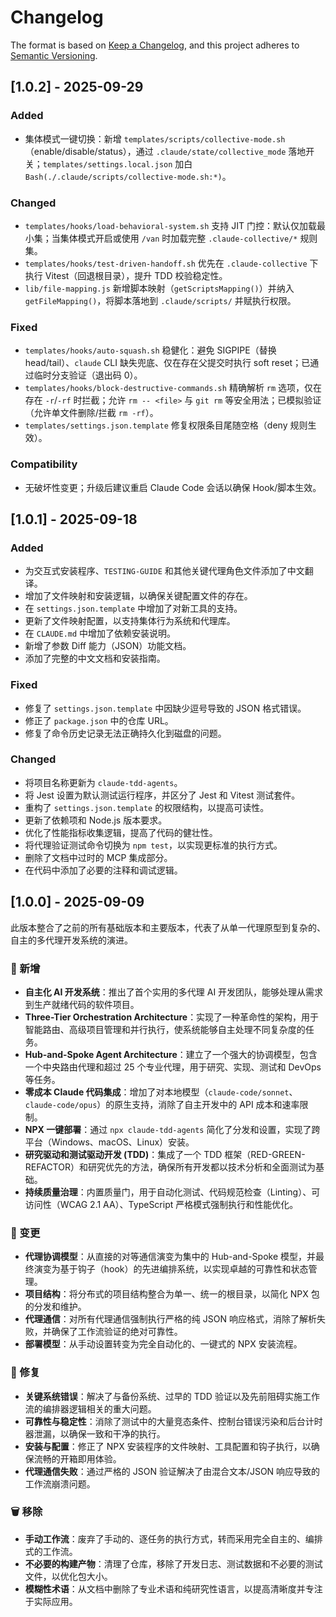 # Changelog

The format is based on [Keep a Changelog](https://keepachangelog.com/en/1.0.0/),
and this project adheres to [Semantic Versioning](https://semver.org/spec/v2.0.0.html).

## [1.0.2] - 2025-09-29

### Added

- 集体模式一键切换：新增 `templates/scripts/collective-mode.sh`（enable/disable/status），通过 `.claude/state/collective_mode` 落地开关；`templates/settings.local.json` 加白 `Bash(./.claude/scripts/collective-mode.sh:*)`。

### Changed

- `templates/hooks/load-behavioral-system.sh` 支持 JIT 门控：默认仅加载最小集；当集体模式开启或使用 `/van` 时加载完整 `.claude-collective/*` 规则集。
- `templates/hooks/test-driven-handoff.sh` 优先在 `.claude-collective` 下执行 Vitest（回退根目录），提升 TDD 校验稳定性。
- `lib/file-mapping.js` 新增脚本映射（`getScriptsMapping()`）并纳入 `getFileMapping()`，将脚本落地到 `.claude/scripts/` 并赋执行权限。

### Fixed

- `templates/hooks/auto-squash.sh` 稳健化：避免 SIGPIPE（替换 head/tail）、`claude` CLI 缺失兜底、仅在存在父提交时执行 soft reset；已通过临时分支验证（退出码 0）。
- `templates/hooks/block-destructive-commands.sh` 精确解析 `rm` 选项，仅在存在 `-r`/`-rf` 时拦截；允许 `rm -- <file>` 与 `git rm` 等安全用法；已模拟验证（允许单文件删除/拦截 `rm -rf`）。
- `templates/settings.json.template` 修复权限条目尾随空格（deny 规则生效）。

### Compatibility

- 无破坏性变更；升级后建议重启 Claude Code 会话以确保 Hook/脚本生效。

## [1.0.1] - 2025-09-18

### Added

- 为交互式安装程序、`TESTING-GUIDE` 和其他关键代理角色文件添加了中文翻译。
- 增加了文件映射和安装逻辑，以确保关键配置文件的存在。
- 在 `settings.json.template` 中增加了对新工具的支持。
- 更新了文件映射配置，以支持集体行为系统和代理库。
- 在 `CLAUDE.md` 中增加了依赖安装说明。
- 新增了参数 Diff 能力（JSON）功能文档。
- 添加了完整的中文文档和安装指南。

### Fixed

- 修复了 `settings.json.template` 中因缺少逗号导致的 JSON 格式错误。
- 修正了 `package.json` 中的仓库 URL。
- 修复了命令历史记录无法正确持久化到磁盘的问题。

### Changed

- 将项目名称更新为 `claude-tdd-agents`。
- 将 Jest 设置为默认测试运行程序，并区分了 Jest 和 Vitest 测试套件。
- 重构了 `settings.json.template` 的权限结构，以提高可读性。
- 更新了依赖项和 Node.js 版本要求。
- 优化了性能指标收集逻辑，提高了代码的健壮性。
- 将代理验证测试命令切换为 `npm test`，以实现更标准的执行方式。
- 删除了文档中过时的 MCP 集成部分。
- 在代码中添加了必要的注释和调试逻辑。

## [1.0.0] - 2025-09-09

此版本整合了之前的所有基础版本和主要版本，代表了从单一代理原型到复杂的、自主的多代理开发系统的演进。

### 🚀 新增

- **自主化 AI 开发系统**：推出了首个实用的多代理 AI 开发团队，能够处理从需求到生产就绪代码的软件项目。
- **Three-Tier Orchestration Architecture**：实现了一种革命性的架构，用于智能路由、高级项目管理和并行执行，使系统能够自主处理不同复杂度的任务。
- **Hub-and-Spoke Agent Architecture**：建立了一个强大的协调模型，包含一个中央路由代理和超过 25 个专业代理，用于研究、实现、测试和 DevOps 等任务。
- **零成本 Claude 代码集成**：增加了对本地模型（`claude-code/sonnet`、`claude-code/opus`）的原生支持，消除了自主开发中的 API 成本和速率限制。
- **NPX 一键部署**：通过 `npx claude-tdd-agents` 简化了分发和设置，实现了跨平台（Windows、macOS、Linux）安装。
- **研究驱动和测试驱动开发 (TDD)**：集成了一个 TDD 框架（RED-GREEN-REFACTOR）和研究优先的方法，确保所有开发都以技术分析和全面测试为基础。
- **持续质量治理**：内置质量门，用于自动化测试、代码规范检查（Linting）、可访问性（WCAG 2.1 AA）、TypeScript 严格模式强制执行和性能优化。

### 🔄 变更

- **代理协调模型**：从直接的对等通信演变为集中的 Hub-and-Spoke 模型，并最终演变为基于钩子（hook）的先进编排系统，以实现卓越的可靠性和状态管理。
- **项目结构**：将分布式的项目结构整合为单一、统一的根目录，以简化 NPX 包的分发和维护。
- **代理通信**：对所有代理通信强制执行严格的纯 JSON 响应格式，消除了解析失败，并确保了工作流验证的绝对可靠性。
- **部署模型**：从手动设置转变为完全自动化的、一键式的 NPX 安装流程。

### 🔧 修复

- **关键系统错误**：解决了与备份系统、过早的 TDD 验证以及先前阻碍实施工作流的编排器逻辑相关的重大问题。
- **可靠性与稳定性**：消除了测试中的大量竞态条件、控制台错误污染和后台计时器泄漏，以确保一致和干净的执行。
- **安装与配置**：修正了 NPX 安装程序的文件映射、工具配置和钩子执行，以确保流畅的开箱即用体验。
- **代理通信失败**：通过严格的 JSON 验证解决了由混合文本/JSON 响应导致的工作流崩溃问题。

### 🗑️ 移除

- **手动工作流**：废弃了手动的、逐任务的执行方式，转而采用完全自主的、编排式的工作流。
- **不必要的构建产物**：清理了仓库，移除了开发日志、测试数据和不必要的测试文件，以优化包大小。
- **模糊性术语**：从文档中删除了专业术语和纯研究性语言，以提高清晰度并专注于实际应用。
